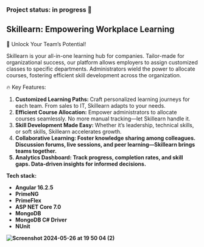 <h3>Project status: in progress 🪫</h3>

<h2>Skillearn: Empowering Workplace Learning </h2>

🚀 Unlock Your Team’s Potential!

Skillearn is your all-in-one learning hub for companies. Tailor-made for organizational success, our platform allows employers to assign customized classes to specific departments. Administrators wield the power to allocate courses, fostering efficient skill development across the organization.

🔥 Key Features:
<ol>
  <li><strong>Customized Learning Paths: </strong> Craft personalized learning journeys for each team. From sales to IT, Skillearn adapts to your needs.</li>
<li><strong>Efficient Course Allocation:</strong> Empower administrators to allocate courses seamlessly. No more manual tracking—let Skillearn handle it.</li>
<li><strong>Skill Development Made Easy: </strong>Whether it’s leadership, technical skills, or soft skills, Skillearn accelerates growth.</li>
<li><strong>Collaborative Learning:<strong/> Foster knowledge sharing among colleagues. Discussion forums, live sessions, and peer learning—Skillearn brings teams together.</li>
<li><strong>Analytics Dashboard:<strong/> Track progress, completion rates, and skill gaps. Data-driven insights for informed decisions.</li>

</ol>

<p>Tech stack:</p>
<ul>
  <li>Angular 16.2.5</li>
    <li>PrimeNG</li>
  <li>PrimeFlex</li>
    <li>ASP NET Core 7.0</li>
  <li>MongoDB</li>
  <li>MongoDB C# Driver</li>
  <li>NUnit</li>
</ul>


![Screenshot 2024-05-26 at 19 50 04 (2)](https://github.com/klubinskak/skillearn/assets/76222513/7fda7f3b-2c0e-42f4-98de-63471e647bc3)


